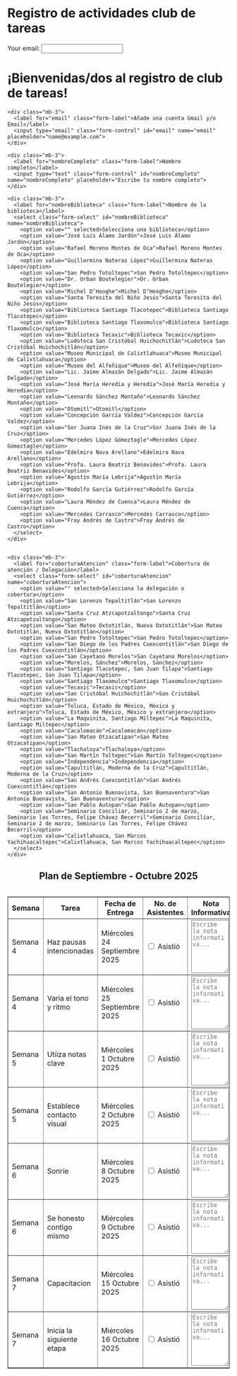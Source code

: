 # Registro de actividades club de tareas
<html lang="es">
<head>
  <meta charset="utf-8">
  <meta name="viewport" content="width=device-width, initial-scale=1">
  <title>Servicios Sociales Registro</title>
  <link href="https://cdn.jsdelivr.net/npm/bootstrap@5.3.7/dist/css/bootstrap.min.css" rel="stylesheet">
  <style>
    body {
      padding: 20px;
    }

    h1 {
      color: #0d6efd;
    }

    .blue-row {
      background-color: #cce5ff;
    }

    .pink-row {
      background-color: #f8d7da;
    }

    .red-row {
      background-color: #f5c6cb;
    }

    .imagen {
      max-width: 100%;
      height: auto;
      border: 2px solid #333;
      border-radius: 10px;
      margin-top: 20px;
    }

    input[type="file"] {
      margin-top: 20px;
      padding: 10px;
      background-color: #4CAF50;
      color: white;
      border: none;
      border-radius: 5px;
      cursor: pointer;
    }

    input[type="file"]:hover {
      background-color: #45a049;
    }

    textarea {
      width: 95%;
      height: 120px;
      resize: vertical;
    }

    .timer {
      font-size: 14px;
      font-weight: bold;
      color: #d63384;
    }
  </style>
</head>
<body>
  <form class="form-register"
  action="https://formspree.io/f/xgvlgvvd"
    method="POST"
    >
    <label>
    Your email:
    <input type="email" name="educaciontoluca2527@gmail.com">
  </label>
  <h1>¡Bienvenidas/dos al registro de club de tareas!</h1>

    <div class="mb-3">
      <label for="email" class="form-label">Añade una cuenta Gmail y/o Email</label>
      <input type="email" class="form-control" id="email" name="email" placeholder="name@example.com">
    </div>

    <div class="mb-3">
      <label for="nombreCompleto" class="form-label">Nombre completo</label>
      <input type="text" class="form-control" id="nombreCompleto" name="nombreCompleto" placeholder="Escribe tu nombre completo">
    </div>

    <div class="mb-3">
      <label for="nombreBiblioteca" class="form-label">Nombre de la biblioteca</label>
      <select class="form-select" id="nombreBiblioteca" name="nombreBiblioteca">
        <option value="" selected>Selecciona una biblioteca</option>
        <option value="José Luis Álamo Jardón">José Luis Álamo Jardón</option>
        <option value="Rafael Moreno Montes de Oca">Rafael Moreno Montes de Oca</option>
        <option value="Guillermina Nateras López">Guillermina Nateras López</option>
        <option value="San Pedro Totoltepec">San Pedro Totoltepec</option>
        <option value="Dr. Urban Boutelegier">Dr. Urban Boutelegier</option>
        <option value="Michel D’Hooghe">Michel D’Hooghe</option>
        <option value="Santa Teresita del Niño Jesús">Santa Teresita del Niño Jesús</option>
        <option value="Biblioteca Santiago Tlacotepec">Biblioteca Santiago Tlacotepec</option>
        <option value="Biblioteca Santiago Tlaxomulco">Biblioteca Santiago Tlaxomulco</option>
        <option value="Biblioteca Tecaxic">Biblioteca Tecaxic</option>
        <option value="Ludoteca San Cristóbal Huichochitlán">Ludoteca San Cristóbal Huichochitlán</option>
        <option value="Museo Municipal de Calixtlahuaca">Museo Municipal de Calixtlahuaca</option>
        <option value="Museo del Alfeñique">Museo del Alfeñique</option>
        <option value="Lic. Jaime Almazán Delgado">Lic. Jaime Almazán Delgado</option>
        <option value="José María Heredia y Heredia">José María Heredia y Heredia</option>
        <option value="Leonardo Sánchez Montaño">Leonardo Sánchez Montaño</option>
        <option value="Otomitl">Otomitl</option>
        <option value="Concepción García Valdez">Concepción García Valdez</option>
        <option value="Sor Juana Inés de la Cruz">Sor Juana Inés de la Cruz</option>
        <option value="Mercedes López Gómeztagle">Mercedes López Gómeztagle</option>
        <option value="Edelmira Nava Arellano">Edelmira Nava Arellano</option>
        <option value="Profa. Laura Beatriz Benavides">Profa. Laura Beatriz Benavides</option>
        <option value="Agustín María Lebrija">Agustín María Lebrija</option>
        <option value="Rodolfo García Gutiérrez">Rodolfo García Gutiérrez</option>
        <option value="Laura Méndez de Cuenca">Laura Méndez de Cuenca</option>
        <option value="Mercedes Carrasco">Mercedes Carrasco</option>
        <option value="Fray Andrés de Castro">Fray Andrés de Castro</option>
      </select>
    </div>

    
    <div class="mb-3">
      <label for="coberturaAtencion" class="form-label">Cobertura de atención / Delegación</label>
      <select class="form-select" id="coberturaAtencion" name="coberturaAtencion">
        <option value="" selected>Selecciona la delegación o cobertura</option>
        <option value="San Lorenzo Tepaltitlán">San Lorenzo Tepaltitlán</option>
        <option value="Santa Cruz Atzcapotzaltongo">Santa Cruz Atzcapotzaltongo</option>
        <option value="San Mateo Oxtotitlán, Nueva Oxtotitlán">San Mateo Oxtotitlán, Nueva Oxtotitlán</option>
        <option value="San Pedro Totoltepec">San Pedro Totoltepec</option>
        <option value="San Diego de los Padres Cuexcontitlán">San Diego de los Padres Cuexcontitlán</option>
        <option value="San Cayetano Morelos">San Cayetano Morelos</option>
        <option value="Morelos, Sánchez">Morelos, Sánchez</option>
        <option value="Santiago Tlacotepec, San Juan Tilapa">Santiago Tlacotepec, San Juan Tilapa</option>
        <option value="Santiago Tlaxomulco">Santiago Tlaxomulco</option>
        <option value="Tecaxic">Tecaxic</option>
        <option value="San Cristóbal Huichochitlán">San Cristóbal Huichochitlán</option>
        <option value="Toluca, Estado de México, México y extranjero">Toluca, Estado de México, México y extranjero</option>
        <option value="La Maquinita, Santiago Miltepec">La Maquinita, Santiago Miltepec</option>
        <option value="Cacalomacán">Cacalomacán</option>
        <option value="San Mateo Otzacatipan">San Mateo Otzacatipan</option>
        <option value="Tlachaloya">Tlachaloya</option>
        <option value="San Martín Toltepec">San Martín Toltepec</option>
        <option value="Independencia">Independencia</option>
        <option value="Capultitlán, Moderna de la Cruz">Capultitlán, Moderna de la Cruz</option>
        <option value="San Andrés Cuexcontitlán">San Andrés Cuexcontitlán</option>
        <option value="San Antonio Buenavista, San Buenaventura">San Antonio Buenavista, San Buenaventura</option>
        <option value="San Pablo Autopan">San Pablo Autopan</option>
        <option value="Seminario Conciliar, Seminario 2 de marzo, Seminario las Torres, Felipe Chávez Becerril">Seminario Conciliar, Seminario 2 de marzo, Seminario las Torres, Felipe Chávez Becerril</option>
        <option value="Calixtlahuaca, San Marcos Yachihuacaltepec">Calixtlahuaca, San Marcos Yachihuacaltepec</option>
      </select>
    </div>
    
<h2 style="text-align:center;">Plan de Septiembre - Octubre 2025</h2>
  <table class="table table-bordered">
   <!DOCTYPE html>
<html lang="es">
<head>
  <meta charset="UTF-8">
  <meta name="viewport" content="width=device-width, initial-scale=1.0">
  <title>Contador de Tiempo</title>
</head>
<body>
<table border="1">
  <thead>
    <tr>
      <th>Semana</th>
      <th>Tarea</th>
      <th>Fecha de Entrega</th>
      <th>No. de Asistentes</th>
      <th>Nota Informativa</th>
      <th>Archivos</th>
    </tr>
  </thead>
  <tbody>

  <tr>
    <td>Semana 4</td>
    <td>Haz pausas intencionadas</td>
    <td>Miércoles 24 Septiembre 2025</td>
    <td><input type="checkbox" name="asistencia"> Asistió</td>
  <td><textarea name="nota" placeholder="Escribe la nota informativa..."></textarea></td>
  <td><span class="timer" data-fecha="2025-09-24T23:59:59"></span></td>
  <td><input type="file" name="evidencia" required></td>
<td><button type="submit" class="btn btn-primary">Entregar</button></td>
</td>

</tr>
  
  <tr>
    <td>Semana 4</td>
    <td>Varia el tono y ritmo</td>
    <td>Miércoles 25 Septiembre 2025</td>
    <td><input type="checkbox" name="asistencia"> Asistió</td>
  <td><textarea name="nota" placeholder="Escribe la nota informativa..."></textarea></td>
  <td><span class="timer" data-fecha="2025-09-25T23:59:59"></span></td>
  <td><input type="file" name="evidencia" required></td>
<td><button type="submit" class="btn btn-primary">Entregar</button></td>
</td>

</tr>

  <tr>
    <td>Semana 5</td>
    <td>Utiiza notas clave</td>
    <td>Miércoles 1 Octubre 2025</td>
    <td><input type="checkbox" name="asistencia"> Asistió</td>
  <td><textarea name="nota" placeholder="Escribe la nota informativa..."></textarea></td>
  <td><span class="timer" data-fecha="2025-10-01T23:59:59"></span></td>
  <td><input type="file" name="evidencia" required></td>
<td><button type="submit" class="btn btn-primary">Entregar</button></td>
</td>

</tr>

  <tr>
    <td>Semana 5</td>
    <td>Establece contacto visual</td>
    <td>Miércoles 2 Octubre 2025</td>
   <td><input type="checkbox" name="asistencia"> Asistió</td>
  <td><textarea name="nota" placeholder="Escribe la nota informativa..."></textarea></td>
  <td><span class="timer" data-fecha="2025-10-02T23:59:59"></span></td>
  <td><input type="file" name="evidencia" required></td>
 <td><button type="submit" class="btn btn-primary">Entregar</button></td>
</td>

</tr>

  <tr>
    <td>Semana 6</td>
    <td>Sonrie</td>
    <td>Miércoles 8 Octubre 2025</td>
    <td><input type="checkbox" name="asistencia"> Asistió</td>
  <td><textarea name="nota" placeholder="Escribe la nota informativa..."></textarea></td>
  <td><span class="timer" data-fecha="2025-10-08T23:59:59"></span></td>
  <td><input type="file" name="evidencia" required></td>
<td><button type="submit" class="btn btn-primary">Entregar</button></td>
</td>


  <tr>
    <td>Semana 6</td>
    <td>Se honesto contigo mismo</td>
    <td>Miércoles 9 Octubre 2025</td>
   <td><input type="checkbox" name="asistencia"> Asistió</td>
  <td><textarea name="nota" placeholder="Escribe la nota informativa..."></textarea></td>
  <td><span class="timer" data-fecha="2025-10-09T23:59:59"></span></td>
  <td><input type="file" name="evidencia" required></td>
<td><button type="submit" class="btn btn-primary">Entregar</button></td>
</td>


  <tr>
    <td>Semana 7</td>
    <td>Capacitacion</td>
    <td>Miércoles 15 Octubre 2025</td>
   <td><input type="checkbox" name="asistencia"> Asistió</td>
  <td><textarea name="nota" placeholder="Escribe la nota informativa..."></textarea></td>
  <td><span class="timer" data-fecha="2025-10-15T23:59:59"></span></td>
  <td><input type="file" name="evidencia" required></td>
<td><button type="submit" class="btn btn-primary">Entregar</button></td>
</td>

  <tr>
    <td>Semana 7</td>
    <td>Inicia la siguiente etapa</td>
    <td>Miércoles 16 Octubre 2025</td>
   <td><input type="checkbox" name="asistencia"> Asistió</td>
  <td><textarea name="nota" placeholder="Escribe la nota informativa..."></textarea></td>
  <td><span class="timer" data-fecha="2025-10-16T23:59:59"></span></td>
  <td><input type="file" name="evidencia" required></td>
<td><button type="submit" class="btn btn-primary">Entregar</button></td>
</td>

  </tbody>
</table>
   <form/>
</body>
</html>

